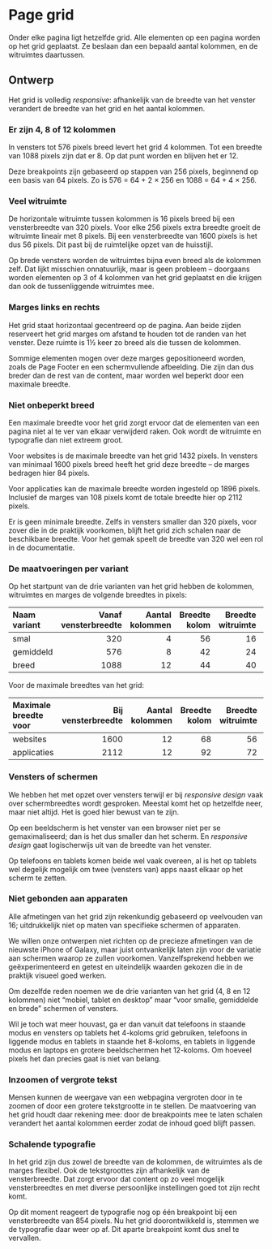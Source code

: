 # Page grid

Onder elke pagina ligt hetzelfde grid. Alle elementen op een pagina worden op het grid geplaatst. Ze beslaan dan een bepaald aantal kolommen, en de witruimtes daartussen.

## Ontwerp

Het grid is volledig _responsive_: afhankelijk van de breedte van het venster verandert de breedte van het grid en het aantal kolommen.

### Er zijn 4, 8 of 12 kolommen

In vensters tot 576 pixels breed levert het grid 4 kolommen. Tot een breedte van 1088 pixels zijn dat er 8. Op dat punt worden en blijven het er 12.

Deze breakpoints zijn gebaseerd op stappen van 256 pixels, beginnend op een basis van 64 pixels. Zo is 576 = 64 + 2 × 256 en 1088 = 64 + 4 × 256.

### Veel witruimte

De horizontale witruimte tussen kolommen is 16 pixels breed bij een vensterbreedte van 320 pixels. Voor elke 256 pixels extra breedte groeit de witruimte lineair met 8 pixels. Bij een vensterbreedte van 1600 pixels is het dus 56 pixels. Dit past bij de ruimtelijke opzet van de huisstijl.

Op brede vensters worden de witruimtes bijna even breed als de kolommen zelf. Dat lijkt misschien onnatuurlijk, maar is geen probleem – doorgaans worden elementen op 3 of 4 kolommen van het grid geplaatst en die krijgen dan ook de tussenliggende witruimtes mee.

### Marges links en rechts

Het grid staat horizontaal gecentreerd op de pagina. Aan beide zijden reserveert het grid marges om afstand te houden tot de randen van het venster. Deze ruimte is 1½ keer zo breed als die tussen de kolommen.

Sommige elementen mogen over deze marges gepositioneerd worden, zoals de Page Footer en een schermvullende afbeelding. Die zijn dan dus breder dan de rest van de content, maar worden wel beperkt door een maximale breedte.

### Niet onbeperkt breed

Een maximale breedte voor het grid zorgt ervoor dat de elementen van een pagina niet al te ver van elkaar verwijderd raken. Ook wordt de witruimte en typografie dan niet extreem groot.

Voor websites is de maximale breedte van het grid 1432 pixels. In vensters van minimaal 1600 pixels breed heeft het grid deze breedte – de marges bedragen hier 84 pixels.

Voor applicaties kan de maximale breedte worden ingesteld op 1896 pixels. Inclusief de marges van 108 pixels komt de totale breedte hier op 2112 pixels.

Er is geen minimale breedte. Zelfs in vensters smaller dan 320 pixels, voor zover die in de praktijk voorkomen, blijft het grid zich schalen naar de beschikbare breedte. Voor het gemak speelt de breedte van 320 wel een rol in de documentatie.

### De maatvoeringen per variant

Op het startpunt van de drie varianten van het grid hebben de kolommen, witruimtes en marges de volgende breedtes in pixels:

| Naam variant | Vanaf vensterbreedte | Aantal kolommen | Breedte kolom | Breedte witruimte | Breedte marge | Breedte grid |
| :----------- | -------------------: | --------------: | ------------: | ----------------: | ------------: | -----------: |
| smal         |                  320 |               4 |            56 |                16 |            24 |          272 |
| gemiddeld    |                  576 |               8 |            42 |                24 |            36 |          504 |
| breed        |                 1088 |              12 |            44 |                40 |            60 |          968 |

Voor de maximale breedtes van het grid:

| Maximale breedte voor | Bij vensterbreedte | Aantal kolommen | Breedte kolom | Breedte witruimte | Breedte marge | Breedte grid |
| :-------------------- | -----------------: | --------------: | ------------: | ----------------: | ------------: | -----------: |
| websites              |               1600 |              12 |            68 |                56 |            84 |         1432 |
| applicaties           |               2112 |              12 |            92 |                72 |           108 |         1896 |

### Vensters of schermen

We hebben het met opzet over vensters terwijl er bij _responsive design_ vaak over schermbreedtes wordt gesproken. Meestal komt het op hetzelfde neer, maar niet altijd. Het is goed hier bewust van te zijn.

Op een beeldscherm is het venster van een browser niet per se gemaximaliseerd; dan is het dus smaller dan het scherm. En _responsive design_ gaat logischerwijs uit van de breedte van het venster.

Op telefoons en tablets komen beide wel vaak overeen, al is het op tablets wel degelijk mogelijk om twee (vensters van) apps naast elkaar op het scherm te zetten.

### Niet gebonden aan apparaten

Alle afmetingen van het grid zijn rekenkundig gebaseerd op veelvouden van 16; uitdrukkelijk niet op maten van specifieke schermen of apparaten.

We willen onze ontwerpen niet richten op de precieze afmetingen van de nieuwste iPhone of Galaxy, maar juist ontvankelijk laten zijn voor de variatie aan schermen waarop ze zullen voorkomen. Vanzelfsprekend hebben we geëxperimenteerd en getest en uiteindelijk waarden gekozen die in de praktijk visueel goed werken.

Om dezelfde reden noemen we de drie varianten van het grid (4, 8 en 12 kolommen) niet “mobiel, tablet en desktop” maar “voor smalle, gemiddelde en brede” schermen of vensters.

Wil je toch wat meer houvast, ga er dan vanuit dat telefoons in staande modus en vensters op tablets het 4-koloms grid gebruiken, telefoons in liggende modus en tablets in staande het 8-koloms, en tablets in liggende modus en laptops en grotere beeldschermen het 12-koloms. Om hoeveel pixels het dan precies gaat is niet van belang.

### Inzoomen of vergrote tekst

Mensen kunnen de weergave van een webpagina vergroten door in te zoomen of door een grotere tekstgrootte in te stellen. De maatvoering van het grid houdt daar rekening mee: door de breakpoints mee te laten schalen verandert het aantal kolommen eerder zodat de inhoud goed blijft passen.

### Schalende typografie

In het grid zijn dus zowel de breedte van de kolommen, de witruimtes als de marges flexibel. Ook de tekstgroottes zijn afhankelijk van de vensterbreedte. Dat zorgt ervoor dat content op zo veel mogelijk vensterbreedtes en met diverse persoonlijke instellingen goed tot zijn recht komt.

Op dit moment reageert de typografie nog op één breakpoint bij een vensterbreedte van 854 pixels. Nu het grid doorontwikkeld is, stemmen we de typografie daar weer op af. Dit aparte breakpoint komt dus snel te vervallen.
